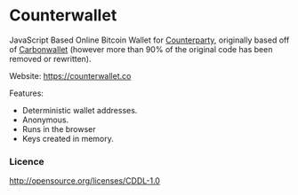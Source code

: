 Counterwallet
================

JavaScript Based Online Bitcoin Wallet for [Counterparty](http://www.counterparty.co), originally based off of [Carbonwallet](http://www.carbonwallet.com) (however more than 90% of the original code has been removed or rewritten).

Website: https://counterwallet.co

Features:

- Deterministic wallet addresses.
- Anonymous.
- Runs in the browser
- Keys created in memory.


### Licence

http://opensource.org/licenses/CDDL-1.0
